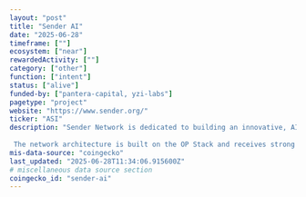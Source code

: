 ```yaml
---
layout: "post"
title: "Sender AI"
date: "2025-06-28"
timeframe: [""]
ecosystem: ["near"]
rewardedActivity: [""]
category: ["other"]
function: ["intent"]
status: ["alive"]
funded-by: ["pantera-capital, yzi-labs"]
pagetype: "project"
website: "https://www.sender.org/"
ticker: "ASI"
description: "Sender Network is dedicated to building an innovative, AI and Web3 integrated, AI-Centric driven decentralized transaction execution network that can lead the application of AI Agents into the blockchain ecosystem architecture.
 
 The network architecture is built on the OP Stack and receives strong technical support from Near Protocol. Its core structure includes two key layers: the AI Agent network communication layer and the "modular" blockchain application interaction layer, ultimately prese..."
mis-data-source: "coingecko"
last_updated: "2025-06-28T11:34:06.915600Z"
# miscellaneous data source section
coingecko_id: "sender-ai"
---
```

